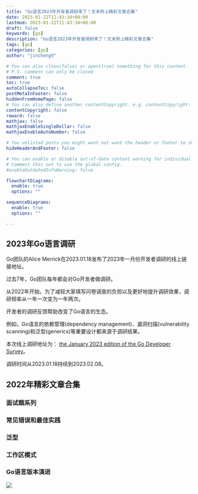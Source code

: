 ```yaml
---
title: "Go语言2023年开发者调研来了！文末附上精彩文章合集"
date: 2023-01-22T11:43:34+08:00
lastmod: 2023-01-22T11:43:34+08:00
draft: false
keywords: [go]
description: "Go语言2023年开发者调研来了！文末附上精彩文章合集"
tags: [go]
categories: [go]
author: "jincheng9"

# You can also close(false) or open(true) something for this content.
# P.S. comment can only be closed
comment: true
toc: true
autoCollapseToc: false
postMetaInFooter: false
hiddenFromHomePage: false
# You can also define another contentCopyright. e.g. contentCopyright: "This is another copyright."
contentCopyright: false
reward: false
mathjax: false
mathjaxEnableSingleDollar: false
mathjaxEnableAutoNumber: false

# You unlisted posts you might want not want the header or footer to show
hideHeaderAndFooter: false

# You can enable or disable out-of-date content warning for individual post.
# Comment this out to use the global config.
#enableOutdatedInfoWarning: false

flowchartDiagrams:
  enable: true
  options: ""

sequenceDiagrams: 
  enable: true
  options: ""

---
```


## 2023年Go语言调研

Go团队的Alice Merrick在2023.01.18发布了2023年一月份开发者调研的线上链接地址。

过去7年，Go团队每年都会对Go开发者做调研。

从2022年开始，为了减轻大家填写问卷调查的负担以及更好地提升调研效果，调研频率从一年一次变为一年两次。

开发者的调研反馈帮助改变了Go语言的生态。

例如，Go语言的依赖管理(dependency management)、漏洞扫描(vulnerability scanning)和泛型(generics)等重要设计都来源于调研结果。

本次线上调研地址为： [the January 2023 edition of the Go Developer Survey](https://google.qualtrics.com/jfe/form/SV_bNnbAtFZ0vfRTH8?s=b)。

调研时间从2023.01.18持续到2023.02.08。

## 2022年精彩文章合集

### 面试题系列

### 常见错误和最佳实践

### 泛型

### 工作区模式

### Go语言版本演进



![](/img/wechat.png)

